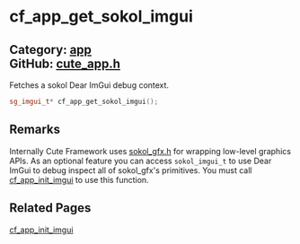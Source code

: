 [//]: # (This file is automatically generated by Cute Framework's docs parser.)
[//]: # (Do not edit this file by hand!)
[//]: # (See: https://github.com/RandyGaul/cute_framework/blob/master/samples/docs_parser.cpp)
[](../header.md ':include')

# cf_app_get_sokol_imgui

Category: [app](/api_reference?id=app)  
GitHub: [cute_app.h](https://github.com/RandyGaul/cute_framework/blob/master/include/cute_app.h)  
---

Fetches a sokol Dear ImGui debug context.

```cpp
sg_imgui_t* cf_app_get_sokol_imgui();
```

## Remarks

Internally Cute Framework uses [sokol_gfx.h](https://github.com/floooh/sokol) for wrapping low-level graphics APIs.
As an optional feature you can access `sokol_imgui_t` to use Dear ImGui to debug inspect all of sokol_gfx's primitives.
You must call [cf_app_init_imgui](/app/cf_app_init_imgui.md) to use this function.

## Related Pages

[cf_app_init_imgui](/app/cf_app_init_imgui.md)  
